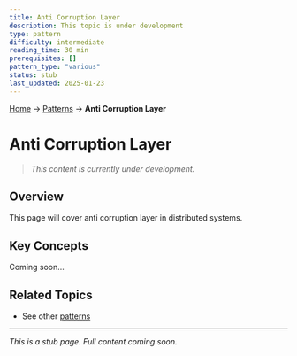 ```yaml
---
title: Anti Corruption Layer
description: This topic is under development
type: pattern
difficulty: intermediate
reading_time: 30 min
prerequisites: []
pattern_type: "various"
status: stub
last_updated: 2025-01-23
---
```


<!-- Navigation -->
[Home](../index.md) → [Patterns](index.md) → **Anti Corruption Layer**

# Anti Corruption Layer

> *This content is currently under development.*

## Overview

This page will cover anti corruption layer in distributed systems.

## Key Concepts

Coming soon...

## Related Topics

- See other [patterns](index.md)

---

*This is a stub page. Full content coming soon.*
